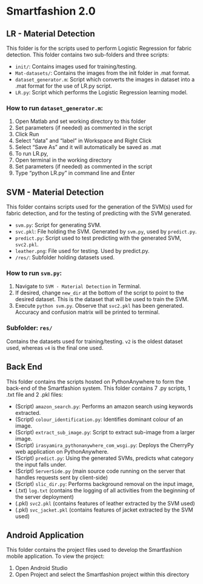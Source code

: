 # Smartfashion 2.0

## LR - Material Detection
This folder is for the scripts used to perform Logistic Regression for fabric detection. 
This folder contains two sub-folders and three scripts:

- `init/`: Contains images used for training/testing.
- `Mat-datasets/`: Contains the images from the init folder in .mat format.
- `dataset_generator.m`: Script which converts the images in dataset into a .mat format for the use of LR.py script.
- `LR.py`: Script which performs the Logistic Regression learning model.

### How to run `dataset_generator.m`:
1. Open Matlab and set working directory to this folder
2. Set parameters (if needed) as commented in the script
3. Click Run
4. Select “data” and “label” in Workspace and Right Click
5. Select “Save As” and it will automatically be saved as .mat
6. To run LR.py, 
7. Open terminal in the working directory
8. Set parameters (if needed) as commented in the script
9. Type “python LR.py” in command line and Enter

## SVM - Material Detection

This folder contains scripts used for the generation of the SVM(s) used for fabric detection, and for the testing of predicting with the SVM generated.

- `svm.py`: Script for generating SVM.
- `svc.pkl`: File holding the SVM.  Generated by `svm.py`, used by `predict.py`.
- `predict.py`: Script used to test predicting with the generated SVM, `svc2.pkl`.
- `leather.png`: File used for testing.  Used by predict.py.
- `/res/`: Subfolder holding datasets used.

### How to run `svm.py`:
1. Navigate to `SVM - Material Detection` in Terminal.
2. If desired, change `new_dir` at the bottom of the script to point to the desired dataset.  This is the dataset that will be used to train the SVM.
3. Execute `python svm.py`.  Observe that `svc2.pkl` has been generated.  Accuracy and confusion matrix will be printed to terminal.

### Subfolder: `res/`
Contains the datasets used for training/testing.  `v2` is the oldest dataset used, whereas `v4` is the final one used.

## Back End

This folder contains the scripts hosted on PythonAnywhere to form the back-end of the Smartfashion system. This folder contains 7 .py scripts, 1 .txt file and 2 .pkl files:

- (Script) `amazon_search.py`: Performs an amazon search using keywords extracted.
- (Script) `colour_identification.py`: Identifies dominant colour of an image.
- (Script) `extract_sub_image.py`: Script to extract sub-image from a larger image.
- (Script) `irasyamira_pythonanywhere_com_wsgi.py`: Deploys the CherryPy web application on PythonAnywhere.
- (Script) `predict.py`: Using the generated SVMs, predicts what category the input falls under.
- (Script) `ServerSide.py` (main source code running on the server that handles requests sent by client-side)
- (Script) `slic_dir.py`: Performs background removal on the input image,
- (.txt) `log.txt` (contains the logging of all activities from the beginning of the server deployment)
- (.pkl) `svc2.pkl` (contains features of leather extracted by the SVM used)
- (.pkl) `svc_jacket.pkl` (contains features of jacket extracted by the SVM used)


## Android Application

This folder contains the project files used to develop the Smartfashion mobile application. To view the project:

1. Open Android Studio
2. Open Project and select the Smartfashion project within this directory

